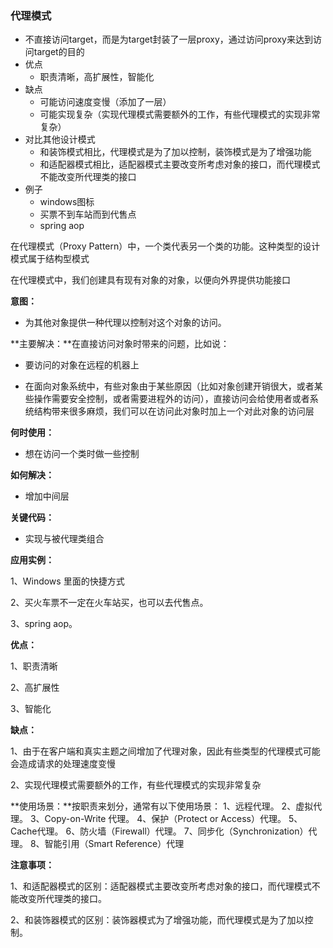 ### 代理模式



- 不直接访问target，而是为target封装了一层proxy，通过访问proxy来达到访问target的目的
- 优点
  - 职责清晰，高扩展性，智能化
- 缺点
  - 可能访问速度变慢（添加了一层）
  - 可能实现复杂（实现代理模式需要额外的工作，有些代理模式的实现非常复杂）
- 对比其他设计模式
  - 和装饰模式相比，代理模式是为了加以控制，装饰模式是为了增强功能
  - 和适配器模式相比，适配器模式主要改变所考虑对象的接口，而代理模式不能改变所代理类的接口
- 例子
  - windows图标
  - 买票不到车站而到代售点
  - spring aop



在代理模式（Proxy Pattern）中，一个类代表另一个类的功能。这种类型的设计模式属于结构型模式

在代理模式中，我们创建具有现有对象的对象，以便向外界提供功能接口



**意图：**

- 为其他对象提供一种代理以控制对这个对象的访问。

**主要解决：**在直接访问对象时带来的问题，比如说：

- 要访问的对象在远程的机器上

- 在面向对象系统中，有些对象由于某些原因（比如对象创建开销很大，或者某些操作需要安全控制，或者需要进程外的访问），直接访问会给使用者或者系统结构带来很多麻烦，我们可以在访问此对象时加上一个对此对象的访问层

**何时使用：**

- 想在访问一个类时做一些控制

**如何解决：**

-  增加中间层

**关键代码：**

- 实现与被代理类组合

**应用实例：**

1、Windows 里面的快捷方式

2、买火车票不一定在火车站买，也可以去代售点。 

3、spring aop。

**优点：** 

1、职责清晰

2、高扩展性

3、智能化

**缺点：**

 1、由于在客户端和真实主题之间增加了代理对象，因此有些类型的代理模式可能会造成请求的处理速度变慢

 2、实现代理模式需要额外的工作，有些代理模式的实现非常复杂

**使用场景：**按职责来划分，通常有以下使用场景： 1、远程代理。 2、虚拟代理。 3、Copy-on-Write 代理。 4、保护（Protect or Access）代理。 5、Cache代理。 6、防火墙（Firewall）代理。 7、同步化（Synchronization）代理。 8、智能引用（Smart Reference）代理

**注意事项：**

 1、和适配器模式的区别：适配器模式主要改变所考虑对象的接口，而代理模式不能改变所代理类的接口。

 2、和装饰器模式的区别：装饰器模式为了增强功能，而代理模式是为了加以控制。